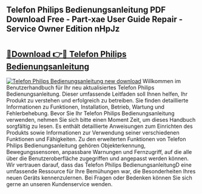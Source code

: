 ## Telefon Philips Bedienungsanleitung PDF Download Free - Part-xae User Guide Repair - Service Owner Edition nHpJz

# <h2><a href="http://df1aykc.blite.top/?on=Telefon+Philips+Bedienungsanleitung">🔗Download 👉🔴 Telefon Philips Bedienungsanleitung</a></h2>

[![Telefon Philips Bedienungsanleitung new download](https://i.imgur.com/lujVjoI.png)](http://df1aykc.blite.top/?on=Telefon+Philips+Bedienungsanleitung)
Willkommen im Benutzerhandbuch für Ihr neu aktualisiertes Telefon Philips Bedienungsanleitung. Dieser umfassende Leitfaden soll Ihnen helfen, Ihr Produkt zu verstehen und erfolgreich zu betreiben. Sie finden detaillierte Informationen zu Funktionen, Installation, Betrieb, Wartung und Fehlerbehebung. Bevor Sie Ihr Telefon Philips Bedienungsanleitung verwenden, nehmen Sie sich bitte einen Moment Zeit, um dieses Handbuch sorgfältig zu lesen. Es enthält detaillierte Anweisungen zum Einrichten des Produkts sowie Informationen zur Verwendung seiner verschiedenen Funktionen und Fähigkeiten. Zu den erweiterten Funktionen von Telefon Philips Bedienungsanleitung gehören Objekterkennung, Bewegungssensoren, anpassbare Warnungen und Fernzugriff, auf die alle über die Benutzeroberfläche zugegriffen und angepasst werden können. Wir vertrauen darauf, dass das Telefon Philips BedienungsanleitungD eine umfassende Ressource für Ihre Bemühungen war, die Besonderheiten Ihres neuen Geräts kennenzulernen. Bei Fragen oder Bedenken können Sie sich gerne an unseren Kundenservice wenden.
